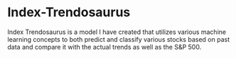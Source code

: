 # Index-Trendosaurus
Index Trendosaurus is a model I have created that utilizes various machine learning concepts to both predict and classify various stocks based on past data and compare it with the actual trends as well as the S&amp;P 500. 
